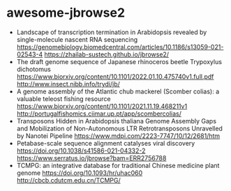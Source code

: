 # awesome-jbrowse2
- Landscape of transcription termination in Arabidopsis revealed by single-molecule nascent RNA sequencing https://genomebiology.biomedcentral.com/articles/10.1186/s13059-021-02543-4 https://zhailab-sustech.github.io/jbrowse2/
- The draft genome sequence of Japanese rhinoceros beetle Trypoxylus dichotomus https://www.biorxiv.org/content/10.1101/2022.01.10.475740v1.full.pdf http://www.insect.nibb.info/trydi/jb/
- A genome assembly of the Atlantic chub mackerel (Scomber colias): a valuable teleost fishing resource https://www.biorxiv.org/content/10.1101/2021.11.19.468211v1 http://portugalfishomics.ciimar.up.pt/app/scombercolias/
- Transposons Hidden in Arabidopsis thaliana Genome Assembly Gaps and Mobilization of Non-Autonomous LTR Retrotransposons Unravelled by Nanotei Pipeline https://www.mdpi.com/2223-7747/10/12/2681/htm 
- Petabase-scale sequence alignment catalyses viral discovery https://doi.org/10.1038/s41586-021-04332-2 https://www.serratus.io/jbrowse?bam=ERR2756788
- TCMPG: an integrative database for traditional Chinese medicine plant genome https://doi.org/10.1093/hr/uhac060 http://cbcb.cdutcm.edu.cn/TCMPG/
